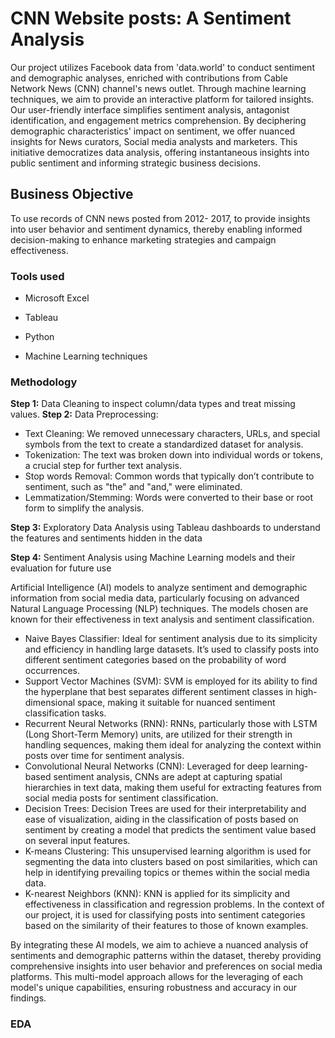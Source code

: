 # CNN Website posts: A Sentiment Analysis 

Our project utilizes Facebook data from 'data.world' to conduct sentiment and demographic analyses, enriched with contributions from Cable Network News (CNN) channel's news outlet. Through machine learning techniques, we aim to provide an interactive platform for tailored insights. Our user-friendly interface simplifies sentiment analysis, antagonist identification, and engagement metrics comprehension. By deciphering demographic characteristics' impact on sentiment, we offer nuanced insights for News curators, Social media analysts and marketers. This initiative democratizes data analysis, offering instantaneous insights into public sentiment and informing strategic business decisions.

## Business Objective

To use records of CNN news posted from 2012- 2017, to provide insights into user behavior and sentiment dynamics, thereby enabling informed decision-making to enhance marketing strategies and campaign effectiveness.

### Tools used

- Microsoft Excel
  
- Tableau

- Python

- Machine Learning techniques

### Methodology

**Step 1:** Data Cleaning to inspect column/data types and treat missing values.
**Step 2:** Data Preprocessing:
- Text Cleaning: We removed unnecessary characters, URLs, and special symbols from the text to create a standardized dataset for analysis.
- Tokenization: The text was broken down into individual words or tokens, a crucial step for further text analysis.
- Stop words Removal: Common words that typically don’t contribute to sentiment, such as "the" and "and," were eliminated.
- Lemmatization/Stemming: Words were converted to their base or root form to simplify the analysis.

**Step 3:** Exploratory Data Analysis using Tableau dashboards to understand the features and sentiments hidden in the data

**Step 4:** Sentiment Analysis using Machine Learning models and their evaluation for future use

Artificial Intelligence (AI) models to analyze sentiment and demographic information from social media data, particularly focusing on advanced Natural Language Processing (NLP) techniques. The models chosen are known for their effectiveness in text analysis and
sentiment classification.

- Naive Bayes Classifier: Ideal for sentiment analysis due to its simplicity and efficiency in handling large datasets. It’s used to classify posts into different sentiment categories based on the probability of word occurrences.
- Support Vector Machines (SVM): SVM is employed for its ability to find the hyperplane that best separates different sentiment classes in high-dimensional space, making it suitable for nuanced sentiment classification tasks.
- Recurrent Neural Networks (RNN): RNNs, particularly those with LSTM (Long Short-Term Memory) units, are utilized for their strength in handling sequences, making them ideal for analyzing the context within posts over time for sentiment analysis.
- Convolutional Neural Networks (CNN): Leveraged for deep learning-based sentiment analysis, CNNs are adept at capturing spatial hierarchies in text data, making them useful for extracting features from social media posts for sentiment classification.
- Decision Trees: Decision Trees are used for their interpretability and ease of visualization, aiding in the classification of posts based on sentiment by creating a model that predicts the sentiment value based on several input features.
- K-means Clustering: This unsupervised learning algorithm is used for segmenting the data into clusters based on post similarities, which can help in identifying prevailing topics or themes within the social media data.
- K-nearest Neighbors (KNN): KNN is applied for its simplicity and effectiveness in classification and regression problems. In the context of our project, it is used for classifying posts into sentiment categories based on the similarity of their features to those of known examples.

By integrating these AI models, we aim to achieve a nuanced analysis of sentiments and demographic patterns within the dataset, thereby providing comprehensive insights into user behavior and preferences on social media platforms. This multi-model approach allows for the leveraging of each model's unique capabilities, ensuring robustness and accuracy in our findings.

### EDA 



